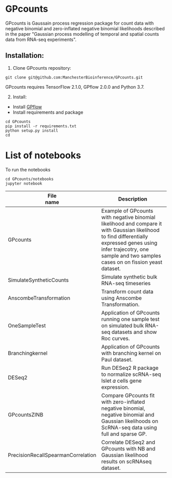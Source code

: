 # GPcounts
GPcounts is Gaussain process regression package for count data with negative binomial and zero-inflated negative binomial likelihoods described in the paper "Gaussian process modelling of temporal and
spatial counts data from RNA-seq experiments".

## Installation:

1. Clone GPcounts repository:
```
git clone git@github.com:ManchesterBioinference/GPcounts.git
```
GPcounts requires TensorFlow 2.1.0, GPflow 2.0.0 and Python 3.7.

2. Install:
  * Install [GPflow](https://github.com/GPflow/GPflow)
  * Install requirements and package
```
cd GPcounts
pip install -r requirements.txt
python setup.py install
cd 
```
# List of notebooks
To run the notebooks
```
cd GPcounts/notebooks
jupyter notebook
```

| File <br> name | Description | 
| --- | --- | 
| GPcounts | Example of GPcounts with negative binomial likelihood and compare it with Gaussian likelihood to find differentially expressed genes using infer trajecotry, one sample and two samples cases on on fission yeast dataset.|
| SimulateSyntheticCounts | Simulate synthetic bulk RNA-seq timeseries|
| AnscombeTransformation | Transform count data using Anscombe Transformation. |
| OneSampleTest | Application of GPcounts running one sample test on simulated bulk RNA-seq datasets and show Roc curves.|
| Branchingkernel | Application of GPcounts with branching kernel on Paul dataset. |
| DESeq2 | Run DESeq2 R package to normalize scRNA-seq Islet  𝛼  cells gene expression. |
| GPcountsZINB |Compare GPcounts fit with zero-inflated negative binomial, negative binomial and Gaussian likelihoods on ScRNA-seq data using full and sparse GP.|
| PrecisionRecallSpearmanCorrelation |Correlate DESeq2 and GPcounts with NB and Gaussian likelihood results on scRNAseq dataset.|



